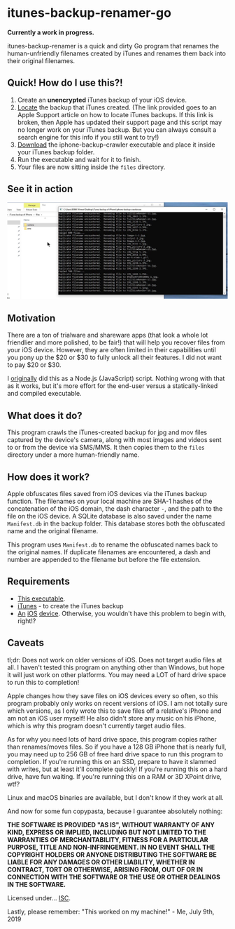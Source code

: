 # itunes-backup-renamer-go

**Currently a work in progress.**

itunes-backup-renamer is a quick and dirty Go program that renames the human-unfriendly filenames created by iTunes and renames them back into their original filenames.

## Quick!  How do I use this?!

1. Create an **unencrypted** iTunes backup of your iOS device.
1. [Locate](https://support.apple.com/en-us/HT204215) the backup that iTunes created.  (The link provided goes to an Apple Support article on how to locate iTunes backups.  If this link is broken, then Apple has updated their support page and this script may no longer work on your iTunes backup.  But you can always consult a search engine for this info if you still want to try!)
1. [Download](https://github.com/chuynh18/tunes-backup-renamer-go/raw/master/iphone-backup-crawler-win.7z) the iphone-backup-crawler executable and place it inside your iTunes backup folder.
1. Run the executable and wait for it to finish.
1. Your files are now sitting inside the `files` directory.

## See it in action
[![Screenshot](action.jpg)](https://www.youtube.com/watch?v=xeOUFviWrrk)

## Motivation
There are a ton of trialware and shareware apps (that look a whole lot friendlier and more polished, to be fair!) that will help you recover files from your iOS device.  However, they are often limited in their capabilities until you pony up the $20 or $30 to fully unlock all their features.  I did not want to pay $20 or $30.

I [originally](https://github.com/chuynh18/itunes-backup-renamer/) did this as a Node.js (JavaScript) script.  Nothing wrong with that as it works, but it's more effort for the end-user versus a statically-linked and compiled executable.

## What does it do?

This program crawls the iTunes-created backup for jpg and mov files captured by the device's camera, along with most images and videos sent to or from the device via SMS/MMS.  It then copies them to the `files` directory under a more human-friendly name.

## How does it work?

Apple obfuscates files saved from iOS devices via the iTunes backup function.  The filenames on your local machine are SHA-1 hashes of the concatenation of the iOS domain, the dash character `-`, and the path to the file on the iOS device.  A SQLite database is also saved under the name `Manifest.db` in the backup folder.  This database stores both the obfuscated name and the original filename.

This program uses `Manifest.db` to rename the obfuscated names back to the original names.  If duplicate filenames are encountered, a dash and number are appended to the filename but before the file extension.

## Requirements

* [This executable](https://github.com/chuynh18/tunes-backup-renamer-go/raw/master/iphone-backup-crawler-win.7z).
* [iTunes](https://www.apple.com/itunes/download/) - to create the iTunes backup
* [An](https://www.apple.com/iphone/) [iOS](https://www.apple.com/ipad/) [device](https://www.apple.com/ipod-touch/).  Otherwise, you wouldn't have this problem to begin with, right!?

## Caveats

tl;dr:  Does not work on older versions of iOS.  Does not target audio files at all.  I haven't tested this program on anything other than Windows, but hope it will just work on other platforms.  You may need a LOT of hard drive space to run this to completion!

Apple changes how they save files on iOS devices every so often, so this program probably only works on recent versions of iOS.  I am not totally sure which versions, as I only wrote this to save files off a relative's iPhone and am not an iOS user myself!  He also didn't store any music on his iPhone, which is why this program doesn't currently target audio files.

As for why you need lots of hard drive space, this program copies rather than renames/moves files.  So if you have a 128 GB iPhone that is nearly full, you may need up to 256 GB of free hard drive space to run this program to completion.  If you're running this on an SSD, prepare to have it slammed with writes, but at least it'll complete quickly!  If you're running this on a hard drive, have fun waiting.  If you're running this on a RAM or 3D XPoint drive, wtf?

Linux and macOS binaries are available, but I don't know if they work at all.

And now for some fun copypasta, because I guarantee absolutely nothing:

**THE SOFTWARE IS PROVIDED "AS IS", WITHOUT WARRANTY OF ANY KIND, EXPRESS OR IMPLIED, INCLUDING BUT NOT LIMITED TO THE WARRANTIES OF MERCHANTABILITY, FITNESS FOR A PARTICULAR PURPOSE, TITLE AND NON-INFRINGEMENT. IN NO EVENT SHALL THE COPYRIGHT HOLDERS OR ANYONE DISTRIBUTING THE SOFTWARE BE LIABLE FOR ANY DAMAGES OR OTHER LIABILITY, WHETHER IN CONTRACT, TORT OR OTHERWISE, ARISING FROM, OUT OF OR IN CONNECTION WITH THE SOFTWARE OR THE USE OR OTHER DEALINGS IN THE SOFTWARE.**

Licensed under... [ISC](https://www.isc.org/licenses/).

Lastly, please remember:  "This worked on my machine!" - Me, July 9th, 2019